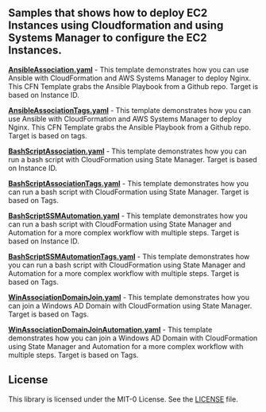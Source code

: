 ## Samples that shows how to deploy EC2 Instances using Cloudformation and using Systems Manager to configure the EC2 Instances.

**[AnsibleAssociation.yaml](AnsibleAssociation.yaml)** - This template demonstrates how you can use Ansible with CloudFormation and AWS Systems Manager to deploy Nginx. This CFN Template grabs the Ansible Playbook from a Github repo. Target is based on Instance ID. 

**[AnsibleAssociationTags.yaml](AnsibleAssociationTags.yaml)** - This template demonstrates how you can use Ansible with CloudFormation and AWS Systems Manager to deploy Nginx. This CFN Template grabs the Ansible Playbook from a Github repo. Target is based on tags.

**[BashScriptAssociation.yaml](BashScriptAssociation.yaml)** - This template demonstrates how you can run a bash script with CloudFormation using State Manager. Target is based on Instance ID. 

**[BashScriptAssociationTags.yaml](BashScriptAssociationTags.yaml)** - This template demonstrates how you can run a bash script with CloudFormation using State Manager. Target is based on Tags.

**[BashScriptSSMAutomation.yaml](BashScriptSSMAutomation.yaml)** - This template demonstrates how you can run a bash script with CloudFormation using State Manager and Automation for a more complex workflow with multiple steps. Target is based on Instance ID.

**[BashScriptSSMAutomationTags.yaml](BashScriptSSMAutomationTags.yaml)** - This template demonstrates how you can run a bash script with CloudFormation using State Manager and Automation for a more complex workflow with multiple steps. Target is based on Tags.

**[WinAssociationDomainJoin.yaml](WinAssociationDomainJoin.yaml)** - This template demonstrates how you can join a Windows AD Domain with CloudFormation using State Manager. Target is based on Tags.

**[WinAssociationDomainJoinAutomation.yaml](WinAssociationDomainJoinAutomation.yaml)** - This template demonstrates how you can join a Windows AD Domain with CloudFormation using State Manager and Automation for a more complex workflow with multiple steps. Target is based on Tags.

## License

This library is licensed under the MIT-0 License. See the [LICENSE](../LICENSE) file.
